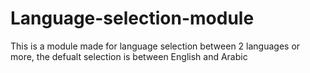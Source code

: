 # Language-selection-module
This is a module made for language selection between 2 languages or more, the defualt selection is between English and Arabic
